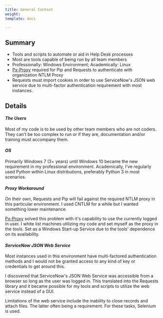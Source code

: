 ```yaml
---
title: General Context
weight: 
template: docs

---
```

## Summary

* Tools and scripts to automate or aid in Help Desk processes
* Most are tools capable of being run by all team members
* Professionally: Windows Environment; Academically: Linux
* [Px-Proxy](https://github.com/genotrance/px "Px-Proxy") required for Pip and Requests to authenticate with organization NTLM Proxy
* Requests must import cookies in order to use ServiceNow's JSON web service due to multi-factor authentication requirement with most instances.

## Details

#### _The Users_

Most of my code is to be used by other team members who are not coders. They can't be too complex to run or if they are, documentation and/or training must accompany them. 

#### _OS_

Primarily Windows 7 (3+ years) until Windows 10 became the new requirement in my professional environment. Academically, I've regularly used Python within Linux distributions, preferably Python 3 in most scenarios.

#### _Proxy Workaround_ 

On their own, Requests and Pip will fail against the required NTLM proxy in this particular environment. I used CNTLM for a while but I wanted something lower maintenance. 

[Px-Proxy](https://github.com/genotrance/px "Px-Proxy") solved this problem with it's capability to use the currently logged in user. I white list machines utilizing my code and set myself as the proxy in the tools. Set as a Windows Start-up Service due to the tools' dependence on its availability.

#### _ServiceNow JSON Web Service_

Most instances used in this environment have multi-factored authentication methods and I would not be granted access to any kind of key or credentials to get around this.

I discovered that ServiceNow's JSON Web Service was accessible from a browser so long as the user was logged in. This translated into the Requests library and it became possible for my tools and scripts to utilize the web service instead of a GUI.

Limitations of the web service include the inability to close records and attach files. The latter often being a requirement. For these tasks, Selenium is used.